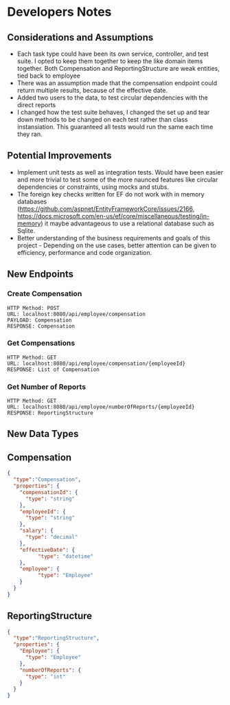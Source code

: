 # Developers Notes

## Considerations and Assumptions
* Each task type could have been its own service, controller, and test suite. I opted to keep them together to keep the like domain items together. Both Compensation and ReportingStructure are weak entities, tied back to employee
* There was an assumption made that the compensation endpoint could return multiple results, because of the effective date. 
* Added two users to the data, to test circular dependencies with the direct reports
* I changed how the test suite behaves, I changed the set up and tear down methods to be changed on each test rather than class instansiation. This guaranteed all tests would run the same each time they ran.
  

## Potential Improvements
* Implement unit tests as well as integration tests. Would have been easier and more trivial to test some of the more naunced features like circular dependencies or constraints, using mocks and stubs.
* The foreign key checks written for EF do not work with in memory databases (https://github.com/aspnet/EntityFrameworkCore/issues/2166, https://docs.microsoft.com/en-us/ef/core/miscellaneous/testing/in-memory) it maybe advantageous to use a relational database such as Sqlite.
* Better understanding of the business requirements and goals of this project - Depending on the use cases, better attention can be given to efficiency, performance and code organization.
  

## New Endpoints

### Create Compensation
    HTTP Method: POST 
    URL: localhost:8080/api/employee/compensation
    PAYLOAD: Compensation
    RESPONSE: Compensation

### Get Compensations
    HTTP Method: GET
    URL: localhost:8080/api/employee/compensation/{employeeId}
    RESPONSE: List of Compensation

### Get Number of Reports
    HTTP Method: GET
    URL: localhost:8080/api/employee/numberOfReports/{employeeId}
    RESPONSE: ReportingStructure


## New Data Types

## Compensation
```json
{
  "type":"Compensation",
  "properties": {
    "compensationId": {
      "type": "string"
    },
    "employeeId": {
      "type": "string"
    },
    "salary": {
      "type": "decimal"
    },
    "effectiveDate": {
          "type": "datetime"
    },
    "employee": {
          "type": "Employee"
    }
  }
}
```

## ReportingStructure
```json
{
  "type":"ReportingStructure",
  "properties": {
    "Employee": {
      "type": "Employee"
    },
    "numberOfReports": {
      "type": "int"
    }
  }
}
```

